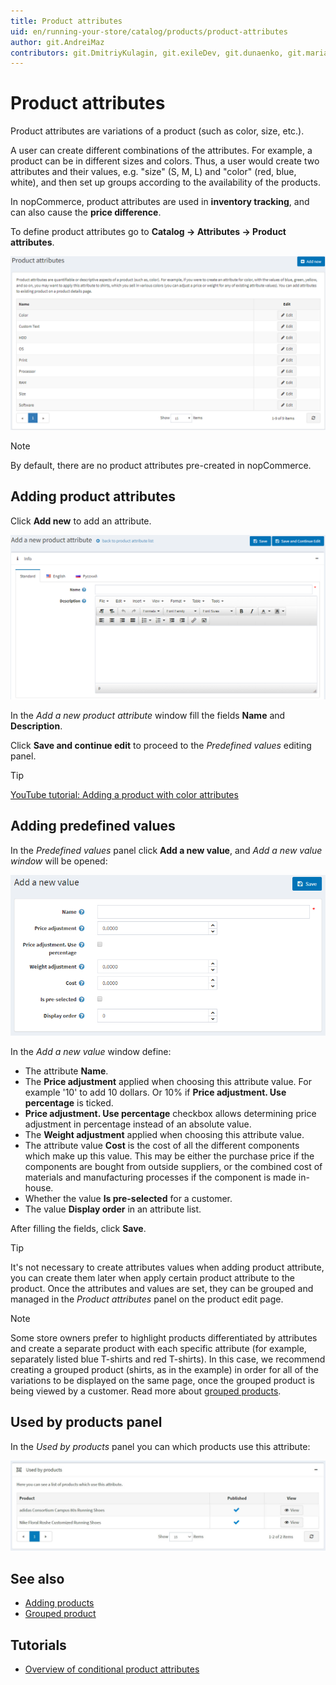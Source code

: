 ```yaml
---
title: Product attributes
uid: en/running-your-store/catalog/products/product-attributes
author: git.AndreiMaz
contributors: git.DmitriyKulagin, git.exileDev, git.dunaenko, git.mariannk
---
```


# Product attributes

Product attributes are variations of a product (such as color, size, etc.).

A user can create different combinations of the attributes. For example, a product can be in different sizes and colors. Thus, a user would create two attributes and their values, e.g. "size" (S, M, L) and "color" (red, blue, white), and then set up groups according to the availability of the products.

In nopCommerce, product attributes are used in **inventory tracking**, and can also cause the **price difference**.

To define product attributes go to **Catalog → Attributes → Product attributes**.

![Product attributes](_static/product-attributes/product_attributes.png)

> [!NOTE]
> 
> By default, there are no product attributes pre-created in nopCommerce.

## Adding product attributes

Click **Add new** to add an attribute.

![Add new](_static/product-attributes/add_a_new_product_attribute.png)

In the *Add a new product attribute* window fill the fields **Name** and **Description**.

Click **Save and continue edit** to proceed to the *Predefined values* editing panel.

> [!TIP]
> 
> [YouTube tutorial: Adding a product with color attributes](https://youtu.be/QihipwQ61YU)

## Adding predefined values

In the *Predefined values* panel click **Add a new value**, and *Add a new value window* will be opened:

![Adding predefined values](_static/product-attributes/add_a_new_value.png)

In the *Add a new value* window define:

- The attribute **Name**.
- The **Price adjustment** applied when choosing this attribute value. For example '10' to add 10 dollars. Or 10% if **Price adjustment. Use percentage** is ticked.
- **Price adjustment. Use percentage** checkbox allows determining price adjustment in percentage instead of an absolute value.
- The **Weight adjustment** applied when choosing this attribute value.
- The attribute value **Cost** is the cost of all the different components which make up this value. This may be either the purchase price if the components are bought from outside suppliers, or the combined cost of materials and manufacturing processes if the component is made in-house.
- Whether the value **Is pre-selected** for a customer.
- The value **Display order** in an attribute list.

After filling the fields, click **Save**.

> [!TIP]
> 
> It's not necessary to create attributes values when adding product attribute, you can create them later when apply certain product attribute to the product. 
> Once the attributes and values are set, they can be grouped and managed in the *Product attributes* panel on the product edit page.

> [!NOTE]
> 
> Some store owners prefer to highlight products differentiated by attributes and create a separate product with each specific attribute (for example, separately listed blue T-shirts and red T-shirts). In this case, we recommend creating a grouped product (shirts, as in the example) in order for all of the variations to be displayed on the same page, once the grouped product is being viewed by a customer. Read more about [grouped products](xref:en/running-your-store/catalog/products/grouped-products-variants).

## Used by products panel

In the *Used by products* panel you can which products use this attribute:

![Used by products](_static/product-attributes/used-by.jpg)

## See also

- [Adding products](xref:en/running-your-store/catalog/products/add-products)
- [Grouped product](xref:en/running-your-store/catalog/products/grouped-products-variants)

## Tutorials

- [Overview of conditional product attributes](https://www.youtube.com/watch?v=eIdHVcEdos8&t=55s)